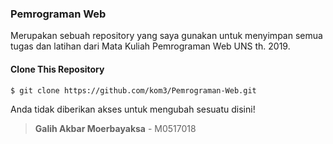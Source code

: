 ### Pemrograman Web
Merupakan sebuah repository yang saya gunakan untuk menyimpan semua tugas dan latihan dari Mata Kuliah Pemrograman Web UNS th. 2019.

#### Clone This Repository
`$ git clone https://github.com/kom3/Pemrograman-Web.git`

Anda tidak diberikan akses untuk mengubah sesuatu disini!

>**Galih Akbar Moerbayaksa** - M0517018